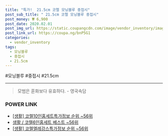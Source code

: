 ```yaml
--- 
title: "특가!  21.5cm 코렐 모닝블루 중접시" 
post_sub_title: " 21.5cm 코렐 모닝블루 중접시" 
post_money: ₩ 6,900 
post_date: 2020.02.01 
post_img_url: https://static.coupangcdn.com/image/vendor_inventory/images/2016/06/18/1/1/931653da-eaba-4850-9062-b42a0f21a9ed.jpg 
post_link_url: https://coupa.ng/bnP5G1 
categories: 
  - vendor_inventory 
tags: 
  - 모닝블루 
  - 중접시 
  - 21.5cm 
--- 
```

  #모닝블루 #중접시 #21.5cm 
<hr> 

> 모범은 훈화보다 유효하다. - 영국속담 


### POWER LINK

* <a href="https://blog.naver.com/santokki14/221773394048" target="_blank"> [생활] 코렐10인홈세트특가정보 순위 ~56위</a>
* <a href="https://blog.naver.com/santokki14/221777320800" target="_blank">생활 / 코렐6인홈세트 베스트 ~56위</a>
* <a href="https://blog.naver.com/sakai111/221772159148" target="_blank"> [생활] 코렐엘레강스특가정보 순위 ~56위</a>
